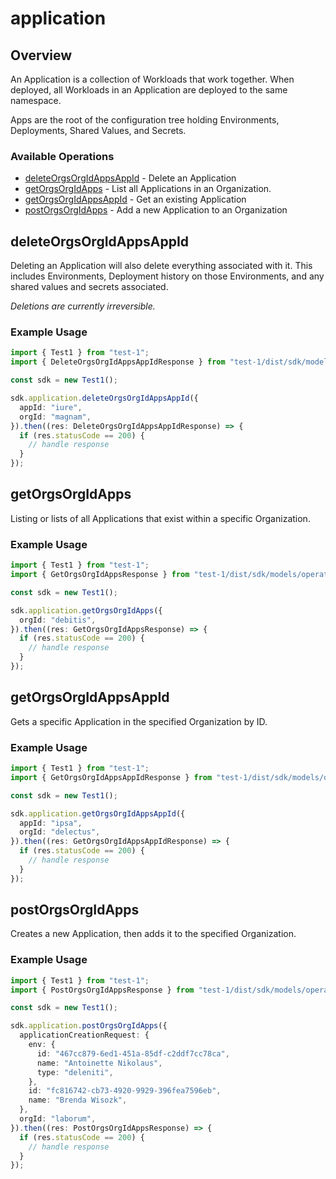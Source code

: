 # application

## Overview

An Application is a collection of Workloads that work together. When deployed, all Workloads in an Application are deployed to the same namespace.

Apps are the root of the configuration tree holding Environments, Deployments, Shared Values, and Secrets.
<SchemaDefinition schemaRef="#/components/schemas/ApplicationRequest" />


### Available Operations

* [deleteOrgsOrgIdAppsAppId](#deleteorgsorgidappsappid) - Delete an Application
* [getOrgsOrgIdApps](#getorgsorgidapps) - List all Applications in an Organization.
* [getOrgsOrgIdAppsAppId](#getorgsorgidappsappid) - Get an existing Application
* [postOrgsOrgIdApps](#postorgsorgidapps) - Add a new Application to an Organization

## deleteOrgsOrgIdAppsAppId

Deleting an Application will also delete everything associated with it. This includes Environments, Deployment history on those Environments, and any shared values and secrets associated.

_Deletions are currently irreversible._

### Example Usage

```typescript
import { Test1 } from "test-1";
import { DeleteOrgsOrgIdAppsAppIdResponse } from "test-1/dist/sdk/models/operations";

const sdk = new Test1();

sdk.application.deleteOrgsOrgIdAppsAppId({
  appId: "iure",
  orgId: "magnam",
}).then((res: DeleteOrgsOrgIdAppsAppIdResponse) => {
  if (res.statusCode == 200) {
    // handle response
  }
});
```

## getOrgsOrgIdApps

Listing or lists of all Applications that exist within a specific Organization.

### Example Usage

```typescript
import { Test1 } from "test-1";
import { GetOrgsOrgIdAppsResponse } from "test-1/dist/sdk/models/operations";

const sdk = new Test1();

sdk.application.getOrgsOrgIdApps({
  orgId: "debitis",
}).then((res: GetOrgsOrgIdAppsResponse) => {
  if (res.statusCode == 200) {
    // handle response
  }
});
```

## getOrgsOrgIdAppsAppId

Gets a specific Application in the specified Organization by ID.

### Example Usage

```typescript
import { Test1 } from "test-1";
import { GetOrgsOrgIdAppsAppIdResponse } from "test-1/dist/sdk/models/operations";

const sdk = new Test1();

sdk.application.getOrgsOrgIdAppsAppId({
  appId: "ipsa",
  orgId: "delectus",
}).then((res: GetOrgsOrgIdAppsAppIdResponse) => {
  if (res.statusCode == 200) {
    // handle response
  }
});
```

## postOrgsOrgIdApps

Creates a new Application, then adds it to the specified Organization.

### Example Usage

```typescript
import { Test1 } from "test-1";
import { PostOrgsOrgIdAppsResponse } from "test-1/dist/sdk/models/operations";

const sdk = new Test1();

sdk.application.postOrgsOrgIdApps({
  applicationCreationRequest: {
    env: {
      id: "467cc879-6ed1-451a-85df-c2ddf7cc78ca",
      name: "Antoinette Nikolaus",
      type: "deleniti",
    },
    id: "fc816742-cb73-4920-9929-396fea7596eb",
    name: "Brenda Wisozk",
  },
  orgId: "laborum",
}).then((res: PostOrgsOrgIdAppsResponse) => {
  if (res.statusCode == 200) {
    // handle response
  }
});
```

